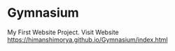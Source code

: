 # Gymnasium
My First Website Project.
Visit Website https://himanshimorya.github.io/Gymnasium/index.html
